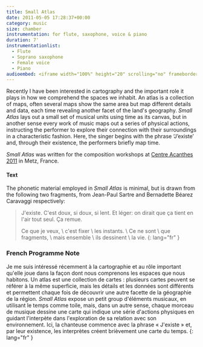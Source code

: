 ```yaml
---
title: Small Atlas
date: 2011-05-05 17:28:37+00:00
category: music
size: chamber
instrumentation: for flute, saxophone, voice & piano
duration: 7'
instrumentationlist:
  - Flute
  - Soprano saxophone
  - Female voice
  - Piano
audioembed: <iframe width="100%" height="20" scrolling="no" frameborder="no" src="https://w.soundcloud.com/player/?url=https%3A//api.soundcloud.com/tracks/67654002&amp;color=ff5500&amp;inverse=false&amp;auto_play=false&amp;show_user=true"></iframe>
---
```

Recently I have been interested in cartography and the important role it plays in how we comprehend the spaces we inhabit. An atlas is a collection of maps, often several maps show the same area but map different details and data, each time revealing another facet of the land's geography. _Small Atlas_ lays out a small set of musical units using time as its canvas, but in another sense every work of music maps out a series of physical actions, instructing the performer to explore their connection with their surroundings in a characteristic fashion. Here, the singer begins with the phrase ‘J’existe’ and, through their existence, the performers briefly map time.

*Small Atlas* was written for the composition workshops at [Centre Acanthes 2011](http://www.acanthes.com/) in Metz, France.

#### Text

The phonetic material employed in *Small Atlas* is minimal, but is drawn from the following two fragments, from Jean-Paul Sartre and Bernadette Béarez Caravaggi respectively:

> J'existe. C'est doux, si doux, si lent. Et léger: on dirait que ça tient en l'air tout seul. Ça remue.
>
> Ce que je veux, \\
> c'est fixer \\
> les instants. \\
> Ce ne sont \\
> que fragments, \\
> mais ensemble \\
> ils dessinent \\
> la vie.
{: lang="fr" }

### French Programme Note

Je me suis intéressé récemment à la cartographie et au rôle important qu'elle joue dans la façon dont nous comprenons les espaces que nous habitons. Un atlas est une collection de cartes : plusieurs cartes peuvent se référer à la même superficie, mais les détails et les données sont différents et permettent chaque fois de découvrir une autre facette de la géographie de la région. _Small Atlas_ expose un petit group d'éléments musicaux, en utilisant le temps comme toile, mais, dans un autre sense, chaque morceau de musique dessine une carte qui indique une série d'actions physiques en guidant l'interpète dans l'exploration de sa relation avec son environnement. Ici, la chanteuse commence avec la phrase « J'existe » et, par leur existence, les interprètes créent brièvement une carte du temps.
{: lang="fr" }
